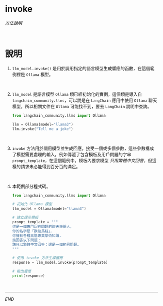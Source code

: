 # invoke

_方法說明_

<br>

# 說明

1. `llm_model.invoke()` 是用於調用指定的語言模型生成響應的函數，在這個範例裡是 `Ollama` 模型。

<br>

2. `llm_model` 是語言模型 `Ollama` 類已經初始化的實例，這個類是導入自 `langchain_community.llms`，可以說是在 `LangChain` 應用中使用 `Ollama` 聊天模型，所以相關文件在 `Ollama` 可能找不到，要去 `LangChain` 說明中查詢。

    ```python
    from langchain_community.llms import Ollama

    llm = Ollama(model="llama3")
    llm.invoke("Tell me a joke")
    ```

<br>

3. `invoke` 方法用於調用模型並生成回應，接受一個或多個參數，這些參數構成了模型需要處理的輸入，例如傳遞了包含模板及用戶問題的字串 `prompt_template`，在這個範例中，模板內要求模型 _只用繁體中文回答_，但這樣的請求未必能得到百分百的滿足。

<br>

4. 本範例部分程式碼。

    ```python
    from langchain_community.llms import Ollama

    # 初始化 Ollama 模型
    llm_model = Ollama(model="llama3")

    # 建立提示模板
    prompt_template = """
    你是一個專門回答問題的聊天機器人，
    你的名字是「歐拉馬柱」，
    你擁有各種高階專業學術知識，
    請回答以下問題：
    請只以繁體中文回答：這是一個範例問題。
    """

    # 使用 invoke 方法生成響應
    response = llm_model.invoke(prompt_template)

    # 輸出響應
    print(response)
    ```

<br>

___

_END_